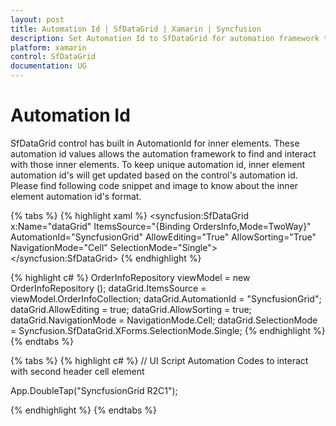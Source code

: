 ```yaml
---
layout: post
title: Automation Id | SfDataGrid | Xamarin | Syncfusion
description: Set Automation Id to SfDataGrid for automation framework to find and interact with control inner elements.
platform: xamarin
control: SfDataGrid
documentation: UG
---
```


# Automation Id

SfDataGrid control has built in AutomationId for inner elements. These automation id values allows the automation framework to find and interact with those inner elements. To keep unique automation id, inner element automation id's will get updated based on the control's automation id. Please find following code snippet and image to know about the inner element automation id's format.

{% tabs %}
{% highlight xaml %}
<syncfusion:SfDataGrid x:Name="dataGrid"
                           ItemsSource="{Binding OrdersInfo,Mode=TwoWay}"
                           AutomationId="SyncfusionGrid"
                           AllowEditing="True"
                           AllowSorting="True"
                           NavigationMode="Cell"
                           SelectionMode="Single">
    </syncfusion:SfDataGrid>
{% endhighlight %}

{% highlight c# %}
OrderInfoRepository viewModel = new OrderInfoRepository ();
dataGrid.ItemsSource = viewModel.OrderInfoCollection;
dataGrid.AutomationId = "SyncfusionGrid";
dataGrid.AllowEditing = true;
dataGrid.AllowSorting = true;
dataGrid.NavigationMode = NavigationMode.Cell;
dataGrid.SelectionMode = Syncfusion.SfDataGrid.XForms.SelectionMode.Single;
{% endhighlight %}
{% endtabs %}


{% tabs %}
{% highlight c# %}
// UI Script Automation Codes to interact with second header cell element 

App.DoubleTap("SyncfusionGrid R2C1");

{% endhighlight %}
{% endtabs %}



